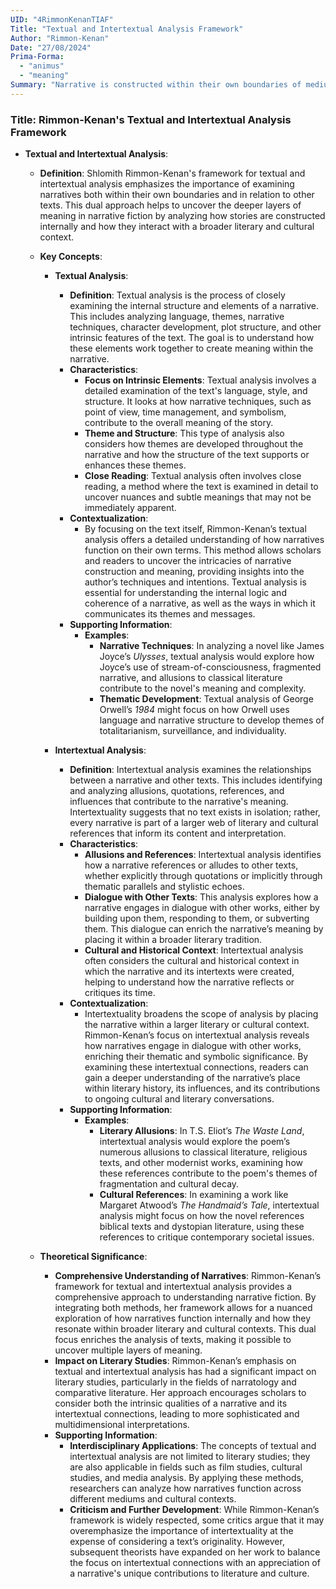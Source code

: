 ```yaml
---
UID: "4RimmonKenanTIAF"
Title: "Textual and Intertextual Analysis Framework"
Author: "Rimmon-Kenan"
Date: "27/08/2024"
Prima-Forma:
  - "animus"
  - "meaning"
Summary: "Narrative is constructed within their own boundaries of medium but also in relation to other texts: textual, intertextual."
---
```


### Title: **Rimmon-Kenan's Textual and Intertextual Analysis Framework**

- **Textual and Intertextual Analysis**:
  - **Definition**: Shlomith Rimmon-Kenan's framework for textual and intertextual analysis emphasizes the importance of examining narratives both within their own boundaries and in relation to other texts. This dual approach helps to uncover the deeper layers of meaning in narrative fiction by analyzing how stories are constructed internally and how they interact with a broader literary and cultural context.

  - **Key Concepts**:
    - **Textual Analysis**:
      - **Definition**: Textual analysis is the process of closely examining the internal structure and elements of a narrative. This includes analyzing language, themes, narrative techniques, character development, plot structure, and other intrinsic features of the text. The goal is to understand how these elements work together to create meaning within the narrative.
      - **Characteristics**:
        - **Focus on Intrinsic Elements**: Textual analysis involves a detailed examination of the text's language, style, and structure. It looks at how narrative techniques, such as point of view, time management, and symbolism, contribute to the overall meaning of the story.
        - **Theme and Structure**: This type of analysis also considers how themes are developed throughout the narrative and how the structure of the text supports or enhances these themes.
        - **Close Reading**: Textual analysis often involves close reading, a method where the text is examined in detail to uncover nuances and subtle meanings that may not be immediately apparent.
      - **Contextualization**:
        - By focusing on the text itself, Rimmon-Kenan’s textual analysis offers a detailed understanding of how narratives function on their own terms. This method allows scholars and readers to uncover the intricacies of narrative construction and meaning, providing insights into the author’s techniques and intentions. Textual analysis is essential for understanding the internal logic and coherence of a narrative, as well as the ways in which it communicates its themes and messages.
      - **Supporting Information**:
        - **Examples**:
          - **Narrative Techniques**: In analyzing a novel like James Joyce’s *Ulysses*, textual analysis would explore how Joyce’s use of stream-of-consciousness, fragmented narrative, and allusions to classical literature contribute to the novel's meaning and complexity.
          - **Thematic Development**: Textual analysis of George Orwell’s *1984* might focus on how Orwell uses language and narrative structure to develop themes of totalitarianism, surveillance, and individuality.
    
    - **Intertextual Analysis**:
      - **Definition**: Intertextual analysis examines the relationships between a narrative and other texts. This includes identifying and analyzing allusions, quotations, references, and influences that contribute to the narrative's meaning. Intertextuality suggests that no text exists in isolation; rather, every narrative is part of a larger web of literary and cultural references that inform its content and interpretation.
      - **Characteristics**:
        - **Allusions and References**: Intertextual analysis identifies how a narrative references or alludes to other texts, whether explicitly through quotations or implicitly through thematic parallels and stylistic echoes.
        - **Dialogue with Other Texts**: This analysis explores how a narrative engages in dialogue with other works, either by building upon them, responding to them, or subverting them. This dialogue can enrich the narrative’s meaning by placing it within a broader literary tradition.
        - **Cultural and Historical Context**: Intertextual analysis often considers the cultural and historical context in which the narrative and its intertexts were created, helping to understand how the narrative reflects or critiques its time.
      - **Contextualization**:
        - Intertextuality broadens the scope of analysis by placing the narrative within a larger literary or cultural context. Rimmon-Kenan’s focus on intertextual analysis reveals how narratives engage in dialogue with other works, enriching their thematic and symbolic significance. By examining these intertextual connections, readers can gain a deeper understanding of the narrative’s place within literary history, its influences, and its contributions to ongoing cultural and literary conversations.
      - **Supporting Information**:
        - **Examples**:
          - **Literary Allusions**: In T.S. Eliot’s *The Waste Land*, intertextual analysis would explore the poem’s numerous allusions to classical literature, religious texts, and other modernist works, examining how these references contribute to the poem's themes of fragmentation and cultural decay.
          - **Cultural References**: In examining a work like Margaret Atwood’s *The Handmaid’s Tale*, intertextual analysis might focus on how the novel references biblical texts and dystopian literature, using these references to critique contemporary societal issues.
  
  - **Theoretical Significance**:
    - **Comprehensive Understanding of Narratives**: Rimmon-Kenan’s framework for textual and intertextual analysis provides a comprehensive approach to understanding narrative fiction. By integrating both methods, her framework allows for a nuanced exploration of how narratives function internally and how they resonate within broader literary and cultural contexts. This dual focus enriches the analysis of texts, making it possible to uncover multiple layers of meaning.
    - **Impact on Literary Studies**: Rimmon-Kenan’s emphasis on textual and intertextual analysis has had a significant impact on literary studies, particularly in the fields of narratology and comparative literature. Her approach encourages scholars to consider both the intrinsic qualities of a narrative and its intertextual connections, leading to more sophisticated and multidimensional interpretations.
    - **Supporting Information**:
      - **Interdisciplinary Applications**: The concepts of textual and intertextual analysis are not limited to literary studies; they are also applicable in fields such as film studies, cultural studies, and media analysis. By applying these methods, researchers can analyze how narratives function across different mediums and cultural contexts.
      - **Criticism and Further Development**: While Rimmon-Kenan’s framework is widely respected, some critics argue that it may overemphasize the importance of intertextuality at the expense of considering a text’s originality. However, subsequent theorists have expanded on her work to balance the focus on intertextual connections with an appreciation of a narrative's unique contributions to literature and culture.
